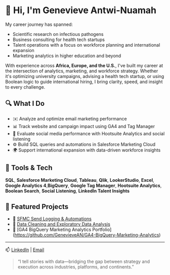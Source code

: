 # 👋 Hi, I'm Genevieve Antwi-Nuamah





  
  My career journey has spanned:

- Scientific research on infectious pathogens  
- Business consulting for health tech startups  
- Talent operations with a focus on workforce planning and international expansion  
- Marketing analytics in higher education and beyond




With experience across **Africa, Europe, and the U.S.**, I've built my career at the intersection of analytics, marketing, and workforce strategy. Whether it's optimizing university campaigns, advising a health tech startup, or using Boolean logic to guide international hiring, I bring clarity, speed, and insight to every challenge.


## 🔍 What I Do

- ✉️ Analyze and optimize email marketing performance  
- 📊 Track website and campaign impact using GA4 and Tag Manager  
- 📱 Evaluate social media performance with Hootsuite Analytics and social listening  
- ⚙️ Build SQL queries and automations in Salesforce Marketing Cloud  
- 🌍 Support international expansion with data-driven workforce insights



## 🧰 Tools & Tech

**SQL**, **Salesforce Marketing Cloud**, **Tableau**, **Qlik**,  **LookerStudio**, **Excel**,
**Google Analytics 4**,**BigQuery**, **Google Tag Manager**, **Hootsuite Analytics**, **Boolean Search**, **Social Listening**, **LinkedIn Talent Insights**



## 📌 Featured Projects


- 🔗 [SFMC Send Logging & Automations](https://github.com/GenevieveAN/Salesforce-Marketing-Cloud) 
- 🔗 [Data Cleaning and Exploratory Data Analysis](https://github.com/GenevieveAN/Portfolio-Projects/tree/main)
- 🔗 [GA4 BigQuery Marketing Analytics Portfolio] (https://github.com/GenevieveAN/GA4-BigQuery-Marketing-Analytics)
  



---

📫 [LinkedIn](https://www.linkedin.com/in/genevieveantwi-nuamah) | [Email](mailto:genevievenuamah@yahoo.com)

> “I tell stories with data—bridging the gap between strategy and execution across industries, platforms, and continents.”

